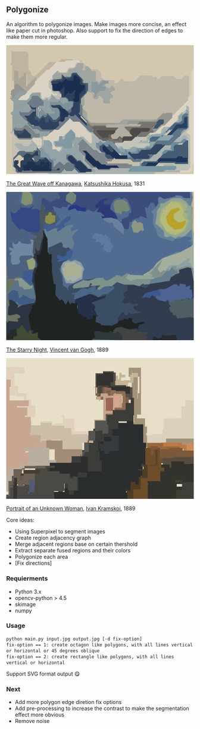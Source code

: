 ## Polygonize
An algorithm to polygonize images. Make images more concise, an effect like paper cut in photoshop. Also support to fix the direction of edges to make them more regular.

![wave_fix](./Pics/wave_fix.png)

[The Great Wave off Kanagawa](https://en.wikipedia.org/wiki/The_Great_Wave_off_Kanagawa), [Katsushika Hokusa](https://en.wikipedia.org/wiki/Hokusai), 1831

![the_starry_night](./Pics/the_starry_night.png)

 [The Starry Night](https://en.wikipedia.org/wiki/The_Starry_Night), [Vincent van Gogh](https://en.wikipedia.org/wiki/Vincent_van_Gogh), 1889

![portrait_of_unknown_woman_squ](./Pics/portrait_of_unknown_woman_squ.png)

 [Portrait of an Unknown Woman](https://en.wikipedia.org/wiki/Portrait_of_an_Unknown_Woman), [ Ivan Kramskoi](https://en.wikipedia.org/wiki/Ivan_Kramskoi), 1889

Core ideas:

* Using Superpixel to segment images
* Create region adjacency graph
* Merge adjacent regions base on certain thershold
* Extract separate fused regions and their colors
* Polygonize each area
* [Fix directions]


### Requierments
* Python 3.x
* opencv-python > 4.5
* skimage
* numpy

### Usage

```shell
python main.py input.jpg output.jpg [-d fix-option]
fix-option == 1: create octagon like polygons, with all lines vertical or horizontal or 45 degrees oblique
fix-option == 2: create rectangle like polygons, with all lines vertical or horizontal
```
Support SVG format output :yum:

### Next
* Add more polygon edge diretion fix options
* Add pre-processing to increase the contrast to make the segmentation effect more obvious
* Remove noise